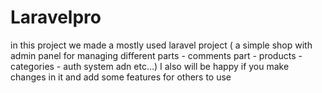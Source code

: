 # Laravelpro
in this project we made a mostly used laravel project ( a simple shop with admin panel for managing different parts - comments part - products - categories - auth system adn etc...) I also will be happy if you make changes in it and add some features for others to use
